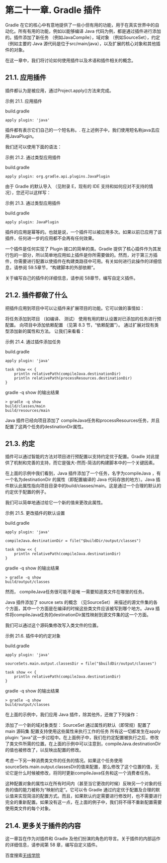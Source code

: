 # **第二十一章. Gradle 插件**
Gradle 在它的核心中有意地提供了一些小但有用的功能，用于在真实世界中的自动化。所有有用的功能，例如以能够编译 Java 代码为例，都是通过插件进行添加的。插件添加了新任务 （例如JavaCompile），域对象 （例如SourceSet），约定（例如主要的 Java 源代码是位于src/main/java），以及扩展的核心对象和其他插件的对象。

在这一章中，我们将讨论如何使用插件以及术语和插件相关的概念。

## **21.1. 应用插件**
插件都认为是被应用，通过Project.apply()方法来完成。

示例 21.1. 应用插件

build.gradle
```
apply plugin: 'java'
```
插件都有表示它们自己的一个短名称。. 在上述例子中，我们使用短名称java去应用JavaPlugin。

我们还可以使用下面的语法：

示例 21.2. 通过类型应用插件

build.gradle
```
apply plugin: org.gradle.api.plugins.JavaPlugin
```
由于 Gradle 的默认导入 （见附录 E，现有的 IDE 支持和如何应对不支持的情况），您还可以这样写：

示例 21.3. 通过类型应用插件

build.gradle
```
apply plugin: JavaPlugin
```
插件的应用是幂等的。也就是说，一个插件可以被应用多次。如果以前已应用了该插件，任何进一步的应用都不会再有任何效果。

一个插件是任何实现了 Plugin 接口的简单的类。Gradle 提供了核心插件作为其发行包的一部分，所以简单地应用如上插件是你所需要做的。然而，对于第三方插件，你需要进行配置以使插件在构建类路径中可用。有关如何进行此操作的详细信息，请参阅 59.5章节，“构建脚本的外部依赖”。

关于编写自己的插件的详细信息，请参阅 58章节，编写自定义插件。

## **21.2. 插件都做了什么**
把插件应用到项目中可以让插件来扩展项目的功能。它可以做的事情如：

将任务添加到项目 （如编译、 测试）
使用有用的默认设置对已添加的任务进行预配置。
向项目中添加依赖配置 （见第 8.3 节，“依赖配置”）。
通过扩展对现有类型添加新的属性和方法。
让我们来看看：

示例 21.4. 通过插件添加任务

build.gradle
```
apply plugin: 'java'

task show << {
    println relativePath(compileJava.destinationDir)
    println relativePath(processResources.destinationDir)
}
```
gradle -q show 的输出结果
```
> gradle -q show
build/classes/main
build/resources/main
```
Java 插件已经向项目添加了 compileJava任务和processResources任务，并且配置了这两个任务的destinationDir属性。

## **21.3. 约定**
插件可以通过智能的方法对项目进行预配置以支持约定优于配置。Gradle 对此提供了机制和完善的支持，而它是强大-然而-简洁的构建脚本中的一个关键因素。

在上面的示例中我们看到，Java 插件添加了一个任务，名字为compileJava ，有一个名为destinationDir 的属性（即配置编译的 Java 代码存放的地方）。Java 插件默认此属性指向项目目录中的build/classes/main。这是通过一个合理的默认的约定优于配置的例子。

我们可以简单地通过给它一个新的值来更改此属性。

示例 21.5. 更改插件的默认设置

build.gradle
```
apply plugin: 'java'

compileJava.destinationDir = file("$buildDir/output/classes")

task show << {
    println relativePath(compileJava.destinationDir)
}
```
gradle -q show 的输出结果
```
> gradle -q show
build/output/classes
```
然而， compileJava任务很可能不是唯 一需要知道类文件在哪里的任务。

Java 插件添加了 source sets 的概念 （见SourceSet） 来描述的源文件集的各个方面，其中一个方面是在编译的时候这些类文件应该被写到哪个地方。Java 插件将compileJava任务的destinationDir属性映射到源文件集的这一个方面。

我们可以通过这个源码集修改写入类文件的位置。

示例 21.6. 插件中的约定对象

build.gradle
```
apply plugin: 'java'

sourceSets.main.output.classesDir = file("$buildDir/output/classes")

task show << {
    println relativePath(compileJava.destinationDir)
}
```
gradle -q show 的输出结果
```
> gradle -q show
build/output/classes
```
在上面的示例中，我们应用 Java 插件，除其他外，还做了下列操作：

添加了一个新的域对象类型： SourceSet
通过属性的默认（即常规）配置了 main 源码集
配置支持使用这些属性来执行工作的任务
所有这一切都发生在apply plugin: "java"这一步过程中。在上面例子中，我们在约定配置被执行之后，修改了类文件所需的位置。在上面的示例中可以注意到，compileJava.destinationDir的值也被修改了，以反映出配置的修改。

考虑一下另一种消费类文件的任务的情况。如果这个任务使用sourceSets.main.output.classesDir的值来配置，那么修改了这个位置的值，无论它是什么时候被修改，将同时更新compileJava任务和这一个消费者任务。

这种配置对象的属性以在所有时间内（甚至当它更改的时候）反映另一个对象的任务的值的能力被称为“映射约定”。它可以令 Gradle 通过约定优于配置及合理的默认值来实现简洁的配置方式。而且，如果默认约定需要进行修改时，也不需要进行完全的重新配置。如果没有这一点，在上面的例子中，我们将不得不重新配置需要使用类文件的每个对象。

## **21.4. 更多关于插件的内容**
这一章旨在作为对插件和 Gradle 及他们扮演的角色的导言。关于插件的内部运作的详细信息，请参阅第 58 章，编写自定义插件。

百度搜索[无线学院](http://wirelesscollege.cn)